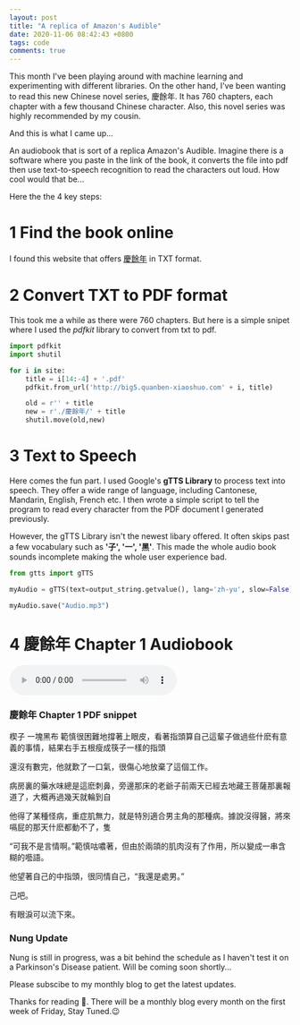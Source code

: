 ```yaml
---
layout: post
title: "A replica of Amazon's Audible"
date: 2020-11-06 08:42:43 +0800
tags: code
comments: true
---
```


This month I've been playing around with machine learning and experimenting with different libraries. On the other hand, I've been wanting to read this new Chinese novel series, 慶餘年. It has 760 chapters, each chapter with a few thousand Chinese character. Also, this novel series was highly recommended by my cousin.

And this is what I came up...

An audiobook that is sort of a replica Amazon's Audible. Imagine there is a software where you paste in the link of the book, it converts the file into pdf then use text-to-speech recognition to read the characters out loud. How cool would that be...

Here the the 4 key steps:

# 1 Find the book online

I found this website that offers [慶餘年](http://big5.quanben-xiaoshuo.com/n/qingyunian/xiazai.html) in TXT format.

# 2 Convert TXT to PDF format

This took me a while as there were 760 chapters. But here is a simple snipet where I used the _pdfkit_ library to convert from txt to pdf.

```python
import pdfkit
import shutil

for i in site:
    title = i[14:-4] + '.pdf'
    pdfkit.from_url('http://big5.quanben-xiaoshuo.com' + i, title)

    old = r'' + title
    new = r'./慶餘年/' + title
    shutil.move(old,new)
```

# 3 Text to Speech

Here comes the fun part. I used Google's **gTTS Library** to process text into speech. They offer a wide range of language, including Cantonese, Mandarin, English, French etc. I then wrote a simple script to tell the program to read every character from the PDF document I generated previously.

However, the gTTS Library isn't the newest libary offered. It often skips past a few vocabulary such as **'⼦', '一', '黑'**. This made the whole audio book sounds incomplete making the whole user experience bad.

```python
from gtts import gTTS

myAudio = gTTS(text=output_string.getvalue(), lang='zh-yu', slow=False)

myAudio.save("Audio.mp3")
```

# 4 慶餘年 Chapter 1 Audiobook

<audio controls>
  <source src="/img/audiobook/Audio.mp3" width='500' type="audio/mp3">
</audio>

### 慶餘年 Chapter 1 PDF snippet

楔⼦ ⼀塊⿊布
範慎很困難地撐著上眼⽪，看著指頭算⾃⼰這輩⼦做過些什麽有意義的事情，結果右⼿五根瘦成筷⼦⼀樣的指頭

還沒有數完，他就歎了⼀⼝氣，很傷⼼地放棄了這個⼯作。

病房裏的藥⽔味總是這麽刺⿐，旁邊那床的老爺⼦前兩天已經去地藏王菩薩那裏報道了，⼤概再過幾天就輪到⾃

他得了某種怪病，重症肌無⼒，就是特別適合男主⾓的那種病。據說沒得醫，將來嗝屁的那天什麽都動不了，隻

“可我不是⾔情啊。”範慎咕噥著，但由於兩頜的肌⾁沒有了作⽤，所以變成⼀串含糊的囈語。

他望著⾃⼰的中指頭，很同情⾃⼰，“我還是處男。”

⼰吧。

有眼淚可以流下來。

### Nung Update

Nung is still in progress, was a bit behind the schedule as I haven't test it on a Parkinson's Disease patient. Will be coming soon shortly...

Please subscibe to my monthly blog to get the latest updates.

Thanks for reading 👀. There will be a monthly blog every month on the first week of Friday, Stay Tuned.😉
